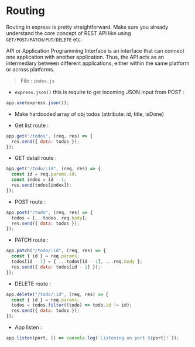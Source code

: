 # Routing

Routing in express is pretty straightforward. Make sure you already understand the core concept of REST API like using `GET/POST/PATCH/PUT/DELETE` etc.

API or Application Programming Interface is an interface that can connect one application with another application. Thus, the API acts as an intermediary between different applications, either within the same platform or across platforms.

> File : `index.js`

- `express.json()` this is require to get incoming JSON input from POST :

```javascript
app.use(express.json());
```

- Make hardcoded array of obj todos (attribute: id, title, isDone)

* Get list route :

```javascript
app.get("/todos", (req, res) => {
  res.send({ data: todos });
});
```

- GET detail route :

```javascript
app.get("/todo/:id", (req, res) => {
  const id = req.params.id;
  const index = id - 1;
  res.send(todos[index]);
});
```

- POST route :

```javascript
app.post("/todo", (req, res) => {
  todos = [...todos, req.body];
  res.send({ data: todos });
});
```

- PATCH route :

```javascript
app.patch("/todo/:id", (req, res) => {
  const { id } = req.params;
  todos[id - 1] = { ...todos[id - 1], ...req.body };
  res.send({ data: todos[id - 1] });
});
```

- DELETE route :

```javascript
app.delete("/todo/:id", (req, res) => {
  const { id } = req.params;
  todos = todos.filter((todo) => todo.id != id);
  res.send({ data: todos });
});
```

- App listen :

```javascript
app.listen(port, () => console.log(`Listening on port ${port}!`));
```

